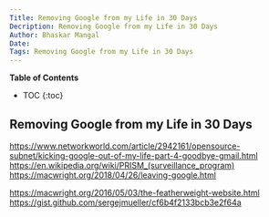 ```yaml
---
Title: Removing Google from my Life in 30 Days
Decription: Removing Google from my Life in 30 Days
Author: Bhaskar Mangal
Date: 
Tags: Removing Google from my Life in 30 Days
---
```


**Table of Contents**
* TOC
{:toc}

## Removing Google from my Life in 30 Days

https://www.networkworld.com/article/2942161/opensource-subnet/kicking-google-out-of-my-life-part-4-goodbye-gmail.html
https://en.wikipedia.org/wiki/PRISM_(surveillance_program)
https://macwright.org/2018/04/26/leaving-google.html

https://macwright.org/2016/05/03/the-featherweight-website.html
https://gist.github.com/sergejmueller/cf6b4f2133bcb3e2f64a